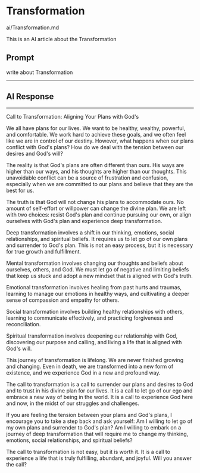 # Transformation

ai/Transformation.md

This is an AI article about the Transformation


## Prompt

write about Transformation

---


## AI Response

---

Call to Transformation: Aligning Your Plans with God's

We all have plans for our lives. We want to be healthy, wealthy, powerful, and comfortable. We work
hard to achieve these goals, and we often feel like we are in control of our destiny. However, what
happens when our plans conflict with God's plans? How do we deal with the tension between our
desires and God's will?

The reality is that God's plans are often different than ours. His ways are higher than our ways,
and his thoughts are higher than our thoughts. This unavoidable conflict can be a source of
frustration and confusion, especially when we are committed to our plans and believe that they are
the best for us.

The truth is that God will not change his plans to accommodate ours. No amount of self-effort or
willpower can change the divine plan. We are left with two choices: resist God's plan and continue
pursuing our own, or align ourselves with God's plan and experience deep transformation.

Deep transformation involves a shift in our thinking, emotions, social relationships, and spiritual
beliefs. It requires us to let go of our own plans and surrender to God's plan. This is not an easy
process, but it is necessary for true growth and fulfillment.

Mental transformation involves changing our thoughts and beliefs about ourselves, others, and God.
We must let go of negative and limiting beliefs that keep us stuck and adopt a new mindset that is
aligned with God's truth.

Emotional transformation involves healing from past hurts and traumas, learning to manage our
emotions in healthy ways, and cultivating a deeper sense of compassion and empathy for others.

Social transformation involves building healthy relationships with others, learning to communicate
effectively, and practicing forgiveness and reconciliation.

Spiritual transformation involves deepening our relationship with God, discovering our purpose and
calling, and living a life that is aligned with God's will.

This journey of transformation is lifelong. We are never finished growing and changing. Even in
death, we are transformed into a new form of existence, and we experience God in a new and profound
way.

The call to transformation is a call to surrender our plans and desires to God and to trust in his
divine plan for our lives. It is a call to let go of our ego and embrace a new way of being in the
world. It is a call to experience God here and now, in the midst of our struggles and challenges.

If you are feeling the tension between your plans and God's plans, I encourage you to take a step
back and ask yourself: Am I willing to let go of my own plans and surrender to God's plan? Am I
willing to embark on a journey of deep transformation that will require me to change my thinking,
emotions, social relationships, and spiritual beliefs?

The call to transformation is not easy, but it is worth it. It is a call to experience a life that
is truly fulfilling, abundant, and joyful. Will you answer the call?